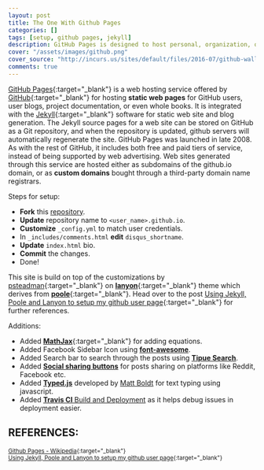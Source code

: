 ```yaml
---
layout: post
title: The One With Github Pages
categories: []
tags: [setup, github pages, jekyll]
description: GitHub Pages is designed to host personal, organization, or project pages directly from a GitHub repository.
cover: "/assets/images/github.png"
cover_source: "http://incurs.us/sites/default/files/2016-07/github-wallpaper-1.png"
comments: true
---
```




[GitHub Pages](https://pages.github.com/){:target="_blank"} is a web hosting service offered by [GitHub](https://github.com/){:target="_blank"} for hosting **static web pages** for GitHub users, user blogs, project documentation, or even whole books.
It is integrated with the [Jekyll](https://jekyllrb.com/){:target="_blank"} software for static web site and blog generation. The Jekyll source pages for a web site can be stored on GitHub as a Git repository, and when the repository is updated, github servers will automatically regenerate the site.
GitHub Pages was launched in late 2008. As with the rest of GitHub, it includes both free and paid tiers of service, instead of being supported by web advertising. Web sites generated through this service are hosted either as subdomains of the github.io domain, or as **custom domains** bought through a third-party domain name registrars.

Steps for setup:
* **Fork** this [repository](https://github.com/shams-sam/github-page-v1).
* **Update** repository name to `<user_name>.github.io`.
* **Customize** `_config.yml` to match user credentials.
* In `_includes/comments.html` **edit** `disqus_shortname`.
* **Update** `index.html` bio.
* **Commit** the changes.
* Done!

This site is build on top of the customizations by [psteadman](https://github.com/psteadman){:target="_blank"} on [**lanyon**](https://github.com/poole/lanyon){:target="_blank"} theme which derives from [**poole**](https://github.com/poole){:target="_blank"}.
Head over to the post [Using Jekyll, Poole and Lanyon to setup my github user page](http://patricksteadman.ca/2014/08/04/lanyonsetup/){:target="_blank"} for further references.

Additions:
* Added [**MathJax**](http://docs.mathjax.org/){:target="_blank"} for adding equations.
* Added Facebook Sidebar Icon using [**font-awesome**](http://fontawesome.io/).
* Added Search bar to search through the posts using [**Tipue Search**](https://github.com/jekylltools/jekyll-tipue-search).
* Added [**Social sharing buttons**](https://mycyberuniverse.com/web/social-media-share-bar-jekyll-blog-website.html) for posts sharing on platforms like Reddit, Facebook etc.
* Added [**Typed.js**](https://github.com/mattboldt/typed.js/) developed by [Matt Boldt](https://www.mattboldt.com) for text typing using javascript.
* Added [**Travis CI** Build and Deployment](https://docs.travis-ci.com/user/deployment/pages/) as it helps debug issues in deployment easier.

## REFERENCES:

<small>[Github Pages - Wikipedia](https://en.wikipedia.org/wiki/GitHub_Pages){:target="_blank"}</small><br>
<small>[Using Jekyll, Poole and Lanyon to setup my github user page](http://patricksteadman.ca/2014/08/04/lanyonsetup/){:target="_blank"}</small>
